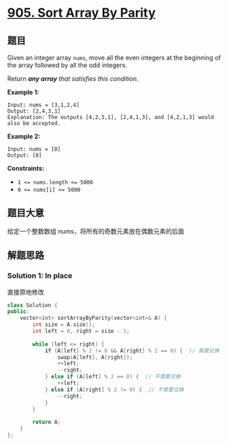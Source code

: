 # [905. Sort Array By Parity](https://leetcode-cn.com/problems/sort-array-by-parity/)

## 题目

Given an integer array `nums`, move all the even integers at the beginning of the array followed by all the odd integers.

Return ***any array** that satisfies this condition*.

 

**Example 1:**

```
Input: nums = [3,1,2,4]
Output: [2,4,3,1]
Explanation: The outputs [4,2,3,1], [2,4,1,3], and [4,2,1,3] would also be accepted.
```

**Example 2:**

```
Input: nums = [0]
Output: [0]
```

 

**Constraints:**

- `1 <= nums.length <= 5000`
- `0 <= nums[i] <= 5000`

## 题目大意

给定一个整数数组 nums，将所有的奇数元素放在偶数元素的后面

## 解题思路

### Solution 1: In place

直接原地修改

````c++
class Solution {
public:
    vector<int> sortArrayByParity(vector<int>& A) {
        int size = A.size();
        int left = 0, right = size - 1;
        
        while (left <= right) {
            if (A[left] % 2 != 0 && A[right] % 2 == 0) {  // 需要交换
                swap(A[left], A[right]);
                ++left;
                --right;
            } else if (A[left] % 2 == 0) {  // 不需要交换
                ++left;
            } else if (A[right] % 2 != 0) {  // 不需要交换
                --right;
            }
        }
        
        return A;
    }
};
````

